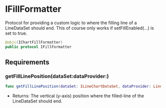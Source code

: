 # IFillFormatter

Protocol for providing a custom logic to where the filling line of a LineDataSet should end. This of course only works if setFillEnabled(...) is set to true.

``` swift
@objc(IChartFillFormatter)
public protocol IFillFormatter
```

## Requirements

### getFillLinePosition(dataSet:​dataProvider:​)

``` swift
func getFillLinePosition(dataSet: ILineChartDataSet, dataProvider: LineChartDataProvider) -> CGFloat
```

  - Returns: The vertical (y-axis) position where the filled-line of the LineDataSet should end.
